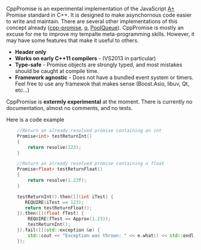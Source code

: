 CppPromise is an experimental implementation of the JavaScript [A+](https://promisesaplus.com/) Promise standard in C++. It is designed to make asynchornous code easier to write and maintain. There are several other implementations of this concept already ([cpp-promise](https://github.com/xhawk18/promise-cpp), [q](https://github.com/grantila/q), [PoolQueue](https://github.com/rhashimoto/poolqueue)). CppPromise is mostly an excuse for me to improve my tempalte meta-programming skills. However, it may have some features that make it useful to others.

* __Header only__
* __Works on early C++11 compilers__ - (VS2013 in particular)
* __Type-safe__ - Promise objects are strongly typed, and most mistakes should be caught at compile time.
* __Framework agnostic__ - Does not have a bundled event system or timers. Feel free to use any framewok that makes sense (Boost.Asio, libuv, Qt, etc...)

CppPromise is __extermly experimental__ at the moment. There is currently no documentation, almost no comments, and no tests.

Here is a code example
```C++
    //Return an already resolved promise containing an int
    Promise<int> testReturnInt()
    {
        return resolve(123);
    }

    //Return an already resolved promise containing a float
    Promise<float> testReturnFloat()
    {
        return resolve(1.23f);
    }

    testReturnInt().then([](int iTest) {
       REQUIRE(iTest == 123);
       return testReturnFloat();
    }).then([](float fTest) {
        REQUIRE(fTest == Approx(1.23));
        testReturnInt();
    }).fail([](std::exception &e) {
        std::cout << "Exception was thrown: " << e.what() << std::endl;
    });
```